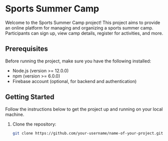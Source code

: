 # Sports Summer Camp

Welcome to the Sports Summer Camp project! This project aims to provide an online platform for managing and organizing a sports summer camp. Participants can sign up, view camp details, register for activities, and more.

## Prerequisites

Before running the project, make sure you have the following installed:

- Node.js (version >= 12.0.0)
- npm (version >= 6.0.0)
- Firebase account (optional, for backend and authentication)

## Getting Started

Follow the instructions below to get the project up and running on your local machine.

1. Clone the repository:

   ```bash
   git clone https://github.com/your-username/name-of-your-project.git
